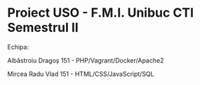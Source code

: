 # Proiect USO - F.M.I. Unibuc CTI Semestrul II

Echipa:

Albăstroiu Dragoș 151 - PHP/Vagrant/Docker/Apache2

Mircea Radu Vlad 151 - HTML/CSS/JavaScript/SQL

